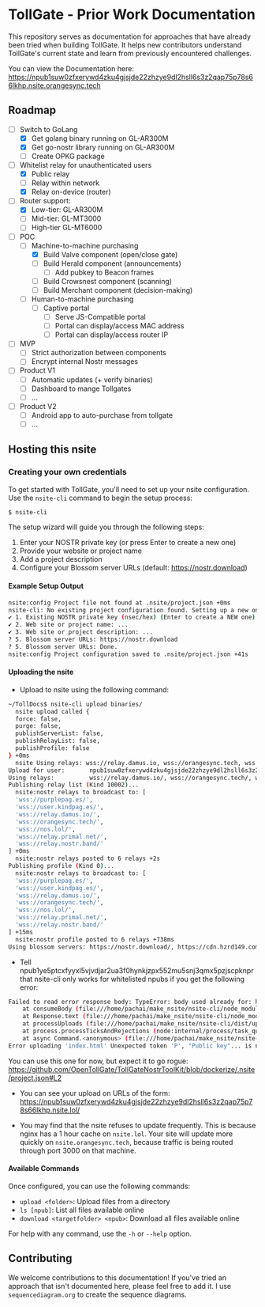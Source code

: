 # TollGate - Prior Work Documentation

This repository serves as documentation for approaches that have already been tried when building TollGate. It helps new contributors understand TollGate's current state and learn from previously encountered challenges.

You can view the Documentation here: https://npub1suw0zfxerywd4zku4gjsjde22zhzye9dl2hsll6s3z2qap75p78s66lkhp.nsite.orangesync.tech

## Roadmap
- [ ] Switch to GoLang
	- [x] Get golang binary running on GL-AR300M
	- [x] Get go-nostr library running on GL-AR300M
	- [ ] Create OPKG package
- [ ] Whitelist relay for unauthenticated users
	- [x] Public relay
	- [ ] Relay within network
	- [x] Relay on-device (router)
- [ ] Router support:
	- [x] Low-tier: GL-AR300M
	- [ ] Mid-tier: GL-MT3000
	- [ ] High-tier GL-MT6000
- [ ] POC
	- [ ] Machine-to-machine purchasing
		- [x] Build Valve component (open/close gate)
		- [ ] Build Herald component (announcements)
			- [ ] Add pubkey to Beacon frames
		- [ ] Build Crowsnest component (scanning)
		- [ ] Build Merchant component (decision-making)
	- [ ] Human-to-machine purchasing
		- [ ] Captive portal
			- [ ] Serve JS-Compatible portal
			- [ ] Portal can display/access MAC address
			- [ ] Portal can display/access router IP
- [ ] MVP
	- [ ] Strict authorization between components
	- [ ] Encrypt internal Nostr messages
- [ ] Product V1
	- [ ] Automatic updates (+ verify binaries)
	- [ ] Dashboard to mange Tollgates
	- [ ] ...
- [ ] Product V2
	- [ ] Android app to auto-purchase from tollgate
	- [ ] ...

## Hosting this nsite

### Creating your own credentials

To get started with TollGate, you'll need to set up your nsite configuration. Use the `nsite-cli` command to begin the setup process:

```bash
$ nsite-cli
```

The setup wizard will guide you through the following steps:

1. Enter your NOSTR private key (or press Enter to create a new one)
2. Provide your website or project name
3. Add a project description
4. Configure your Blossom server URLs (default: https://nostr.download)

#### Example Setup Output
```bash
nsite:config Project file not found at .nsite/project.json +0ms
nsite-cli: No existing project configuration found. Setting up a new one:
✔ 1. Existing NOSTR private key (nsec/hex) (Enter to create a NEW one):
✔ 2. Web site or project name: ...
✔ 3. Web site or project description: ...
? 5. Blossom server URLs: https://nostr.download
? 5. Blossom server URLs: Done.
nsite:config Project configuration saved to .nsite/project.json +41s
```

#### Uploading the nsite

* Upload to nsite using the following command:

```bash
~/TollDocs$ nsite-cli upload binaries/
  nsite upload called {
  force: false,
  purge: false,
  publishServerList: false,
  publishRelayList: false,
  publishProfile: false
} +0ms
  nsite Using relays: wss://relay.damus.io, wss://orangesync.tech, wss://nos.lol, wss://relay.primal.net, wss://relay.nostr.band +3ms
Upload for user:       npub1suw0zfxerywd4zku4gjsjde22zhzye9dl2hsll6s3z2qap75p78s66lkhp
Using relays:          wss://relay.damus.io/, wss://orangesync.tech/, wss://nos.lol/, wss://relay.primal.net/, wss://relay.nostr.band/
Publishing relay list (Kind 10002)...
  nsite:nostr relays to broadcast to: [
  'wss://purplepag.es/',
  'wss://user.kindpag.es/',
  'wss://relay.damus.io/',
  'wss://orangesync.tech/',
  'wss://nos.lol/',
  'wss://relay.primal.net/',
  'wss://relay.nostr.band/'
] +0ms
  nsite:nostr relays posted to 6 relays +2s
Publishing profile (Kind 0)...
  nsite:nostr relays to broadcast to: [
  'wss://purplepag.es/',
  'wss://user.kindpag.es/',
  'wss://relay.damus.io/',
  'wss://orangesync.tech/',
  'wss://nos.lol/',
  'wss://relay.primal.net/',
  'wss://relay.nostr.band/'
] +15ms
  nsite:nostr profile posted to 6 relays +738ms
Using blossom servers: https://nostr.download/, https://cdn.hzrd149.com/, https://media-server.slidestr.net/, https://files.v0l.io/
```

* Tell npub1ye5ptcxfyyxl5vjvdjar2ua3f0hynkjzpx552mu5snj3qmx5pzjscpknpr that nsite-cli only works for whitelisted npubs if you get the following error:

```bash
Failed to read error response body: TypeError: body used already for: https://media-server.slidestr.net/upload
    at consumeBody (file:///home/pachai/make_nsite/nsite-cli/node_modules/node-fetch/src/body.js:196:9)
    at Response.text (file:///home/pachai/make_nsite/nsite-cli/node_modules/node-fetch/src/body.js:158:24)
    at processUploads (file:///home/pachai/make_nsite/nsite-cli/dist/upload.js:43:53)
    at process.processTicksAndRejections (node:internal/process/task_queues:95:5)
    at async Command.<anonymous> (file:///home/pachai/make_nsite/nsite-cli/dist/cli.js:152:13)
Error uploading 'index.html' Unexpected token 'P', "Public key"... is not valid JSON
```

You can use this one for now, but expect it to go rogue: https://github.com/OpenTollGate/TollGateNostrToolKit/blob/dockerize/.nsite/project.json#L2

* You can see your upload on URLs of the form: https://npub1suw0zfxerywd4zku4gjsjde22zhzye9dl2hsll6s3z2qap75p78s66lkhp.nsite.lol/

* You may find that the nsite refuses to update frequently. This is because nginx has a 1 hour cache on `nsite.lol`. Your site will update more quickly on `nsite.orangesync.tech`, because traffic is being routed through port 3000 on that machine.

#### Available Commands

Once configured, you can use the following commands:

- `upload <folder>`: Upload files from a directory
- `ls [npub]`: List all files available online
- `download <targetfolder> <npub>`: Download all files available online

For help with any command, use the `-h` or `--help` option.

## Contributing

We welcome contributions to this documentation! If you've tried an approach that isn't documented here, please feel free to add it. I use `sequencediagram.org` to create the sequence diagrams.
